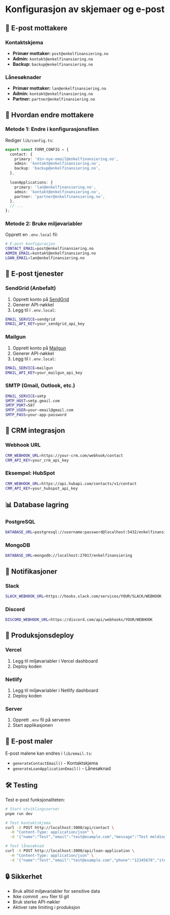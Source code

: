# Konfigurasjon av skjemaer og e-post

## 📧 E-post mottakere

### Kontaktskjema
- **Primær mottaker:** `post@enkelfinansiering.no`
- **Admin:** `kontakt@enkelfinansiering.no`
- **Backup:** `backup@enkelfinansiering.no`

### Lånesøknader
- **Primær mottaker:** `lan@enkelfinansiering.no`
- **Admin:** `kontakt@enkelfinansiering.no`
- **Partner:** `partner@enkelfinansiering.no`

## 🔧 Hvordan endre mottakere

### Metode 1: Endre i konfigurasjonsfilen
Rediger `lib/config.ts`:

```typescript
export const FORM_CONFIG = {
  contact: {
    primary: 'din-nye-email@enkelfinansiering.no',
    admin: 'kontakt@enkelfinansiering.no',
    backup: 'backup@enkelfinansiering.no',
  },
  
  loanApplications: {
    primary: 'lan@enkelfinansiering.no',
    admin: 'kontakt@enkelfinansiering.no',
    partner: 'partner@enkelfinansiering.no',
  },
  // ...
};
```

### Metode 2: Bruke miljøvariabler
Opprett en `.env.local` fil:

```bash
# E-post konfigurasjon
CONTACT_EMAIL=post@enkelfinansiering.no
ADMIN_EMAIL=kontakt@enkelfinansiering.no
LOAN_EMAIL=lan@enkelfinansiering.no
```

## 📨 E-post tjenester

### SendGrid (Anbefalt)
1. Opprett konto på [SendGrid](https://sendgrid.com)
2. Generer API-nøkkel
3. Legg til i `.env.local`:
```bash
EMAIL_SERVICE=sendgrid
EMAIL_API_KEY=your_sendgrid_api_key
```

### Mailgun
1. Opprett konto på [Mailgun](https://mailgun.com)
2. Generer API-nøkkel
3. Legg til i `.env.local`:
```bash
EMAIL_SERVICE=mailgun
EMAIL_API_KEY=your_mailgun_api_key
```

### SMTP (Gmail, Outlook, etc.)
```bash
EMAIL_SERVICE=smtp
SMTP_HOST=smtp.gmail.com
SMTP_PORT=587
SMTP_USER=your-email@gmail.com
SMTP_PASS=your-app-password
```

## 🔗 CRM integrasjon

### Webhook URL
```bash
CRM_WEBHOOK_URL=https://your-crm.com/webhook/contact
CRM_API_KEY=your_crm_api_key
```

### Eksempel: HubSpot
```bash
CRM_WEBHOOK_URL=https://api.hubapi.com/contacts/v1/contact
CRM_API_KEY=your_hubspot_api_key
```

## 📊 Database lagring

### PostgreSQL
```bash
DATABASE_URL=postgresql://username:password@localhost:5432/enkelfinansiering
```

### MongoDB
```bash
DATABASE_URL=mongodb://localhost:27017/enkelfinansiering
```

## 🔔 Notifikasjoner

### Slack
```bash
SLACK_WEBHOOK_URL=https://hooks.slack.com/services/YOUR/SLACK/WEBHOOK
```

### Discord
```bash
DISCORD_WEBHOOK_URL=https://discord.com/api/webhooks/YOUR/WEBHOOK
```

## 🚀 Produksjonsdeploy

### Vercel
1. Legg til miljøvariabler i Vercel dashboard
2. Deploy koden

### Netlify
1. Legg til miljøvariabler i Netlify dashboard
2. Deploy koden

### Server
1. Opprett `.env` fil på serveren
2. Start applikasjonen

## 📝 E-post maler

E-post malene kan endres i `lib/email.ts`:

- `generateContactEmail()` - Kontaktskjema
- `generateLoanApplicationEmail()` - Lånesøknad

## 🛠️ Testing

Test e-post funksjonaliteten:

```bash
# Start utviklingsserver
pnpm run dev

# Test kontaktskjema
curl -X POST http://localhost:3000/api/contact \
  -H "Content-Type: application/json" \
  -d '{"name":"Test","email":"test@example.com","message":"Test melding"}'

# Test lånesøknad
curl -X POST http://localhost:3000/api/loan-application \
  -H "Content-Type: application/json" \
  -d '{"name":"Test","email":"test@example.com","phone":"12345678","itemPrice":300000,"loanAmount":250000,"loanTerm":10,"registrationNumber":"AB12345","kilometers":"100000","warranty":"none","consent":true}'
```

## 🔒 Sikkerhet

- Bruk alltid miljøvariabler for sensitive data
- Ikke commit `.env` filer til git
- Bruk sterke API-nøkler
- Aktiver rate limiting i produksjon
